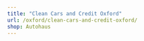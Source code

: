 ```yaml
---
title: "Clean Cars and Credit Oxford"
url: /oxford/clean-cars-and-credit-oxford/
shop: Autohaus
---
```

